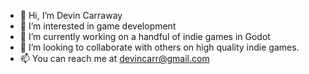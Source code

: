 - 👋 Hi, I’m Devin Carraway
- 👀 I’m interested in game development
- 🌱 I’m currently working on a handful of indie games in Godot
- 💞️ I’m looking to collaborate with others on high quality indie games. 
- 📫 You can reach me at devincarr@gmail.com
